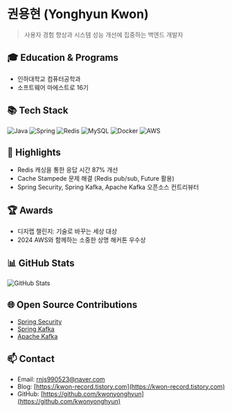 # 권용현 (Yonghyun Kwon) 
> 사용자 경험 향상과 시스템 성능 개선에 집중하는 백엔드 개발자

## 🎓 Education & Programs
- 인하대학교 컴퓨터공학과
- 소프트웨어 마에스트로 16기

## 📚 Tech Stack
![Java](https://img.shields.io/badge/Java-007396?style=for-the-badge&logo=java&logoColor=white)
![Spring](https://img.shields.io/badge/Spring-6DB33F?style=for-the-badge&logo=spring&logoColor=white)
![Redis](https://img.shields.io/badge/Redis-DC382D?style=for-the-badge&logo=redis&logoColor=white)
![MySQL](https://img.shields.io/badge/MySQL-4479A1?style=for-the-badge&logo=mysql&logoColor=white)
![Docker](https://img.shields.io/badge/Docker-2496ED?style=for-the-badge&logo=docker&logoColor=white)
![AWS](https://img.shields.io/badge/AWS-232F3E?style=for-the-badge&logo=amazon-aws&logoColor=white)

## 🌟 Highlights
- Redis 캐싱을 통한 응답 시간 87% 개선
- Cache Stampede 문제 해결 (Redis pub/sub, Future 활용)
- Spring Security, Spring Kafka, Apache Kafka 오픈소스 컨트리뷰터

## 🏆 Awards
- 디지랩 챌린지: 기술로 바꾸는 세상 대상
- 2024 AWS와 함께하는 소중한 상명 해커톤 우수상

## 📊 GitHub Stats
![GitHub Stats](https://github-readme-stats.vercel.app/api?username=kwonyonghyun&show_icons=true&theme=radical)

## 🌐 Open Source Contributions
- [Spring Security](https://github.com/spring-projects/spring-security/commit/b8aa78829c04349a52be41554fd06d011312bb6b)
- [Spring Kafka](https://github.com/spring-projects/spring-kafka/commit/16133e212eb82c4940630c641da687de21389c0d)
- [Apache Kafka](https://github.com/apache/kafka/commit/491395e0b0efa7a3eee88fde1f8c539bb1f882d4)

## 📫 Contact
- Email: rnjs990523@naver.com
- Blog: [https://kwon-record.tistory.com](https://kwon-record.tistory.com)
- GitHub: [https://github.com/kwonyonghyun](https://github.com/kwonyonghyun)
